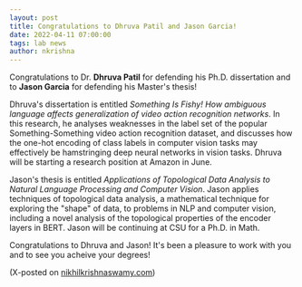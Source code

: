 ```yaml
---
layout: post
title: Congratulations to Dhruva Patil and Jason Garcia!
date: 2022-04-11 07:00:00
tags: lab news
author: nkrishna
---
```


Congratulations to Dr. **Dhruva Patil** for defending his Ph.D. dissertation and to **Jason Garcia** for defending his Master's thesis!

Dhruva's dissertation is entitled *Something Is Fishy! How ambiguous language affects generalization of video action recognition networks*. In this research, he analyses weaknesses in the label set of the popular Something-Something video action recognition dataset, and discusses how the one-hot encoding of class labels in computer vision tasks may effectively be hamstringing deep neural networks in vision tasks.  Dhruva will be starting a research position at Amazon in June.

Jason's thesis is entitled *Applications of Topological Data Analysis to Natural Language Processing and Computer Vision*. Jason applies techniques of topological data analysis, a mathematical technique for exploring the "shape" of data, to problems in NLP and computer vision, including a novel analysis of the topological properties of the encoder layers in BERT.  Jason will be continuing at CSU for a Ph.D. in Math.

Congratulations to Dhruva and Jason!  It's been a pleasure to work with you and to see you acheive your degrees!

(X-posted on [nikhilkrishnaswamy.com](https://www.nikhilkrishnaswamy.com/2022/04/11/congratulations-dhruva-patil-jason-garcia.html))
